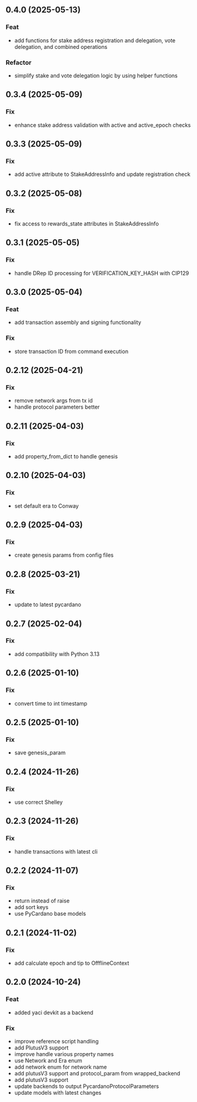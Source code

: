 ## 0.4.0 (2025-05-13)

### Feat

- add functions for stake address registration and delegation, vote delegation, and combined operations

### Refactor

- simplify stake and vote delegation logic by using helper functions

## 0.3.4 (2025-05-09)

### Fix

- enhance stake address validation with active and active_epoch checks

## 0.3.3 (2025-05-09)

### Fix

- add active attribute to StakeAddressInfo and update registration check

## 0.3.2 (2025-05-08)

### Fix

- fix access to rewards_state attributes in StakeAddressInfo

## 0.3.1 (2025-05-05)

### Fix

- handle DRep ID processing for VERIFICATION_KEY_HASH with CIP129

## 0.3.0 (2025-05-04)

### Feat

- add transaction assembly and signing functionality

### Fix

- store transaction ID from command execution

## 0.2.12 (2025-04-21)

### Fix

- remove network args from tx id
- handle protocol parameters better

## 0.2.11 (2025-04-03)

### Fix

- add property_from_dict to handle genesis

## 0.2.10 (2025-04-03)

### Fix

- set default era to Conway

## 0.2.9 (2025-04-03)

### Fix

- create genesis params from config files

## 0.2.8 (2025-03-21)

### Fix

- update to latest pycardano

## 0.2.7 (2025-02-04)

### Fix

- add compatibility with Python 3.13

## 0.2.6 (2025-01-10)

### Fix

- convert time to int timestamp

## 0.2.5 (2025-01-10)

### Fix

- save genesis_param

## 0.2.4 (2024-11-26)

### Fix

- use correct Shelley

## 0.2.3 (2024-11-26)

### Fix

- handle transactions with latest cli

## 0.2.2 (2024-11-07)

### Fix

- return instead of raise
- add sort keys
- use PyCardano base models

## 0.2.1 (2024-11-02)

### Fix

- add calculate epoch and tip to OffflineContext

## 0.2.0 (2024-10-24)

### Feat

- added yaci devkit as a backend

### Fix

- improve reference script handling
- add PlutusV3 support
- improve handle various property names
- use Network and Era enum
- add network enum for network name
- add plutusV3 support and protocol_param from wrapped_backend
- add plutusV3 support
- update backends to output PycardanoProtocolParameters
- update models with latest changes
